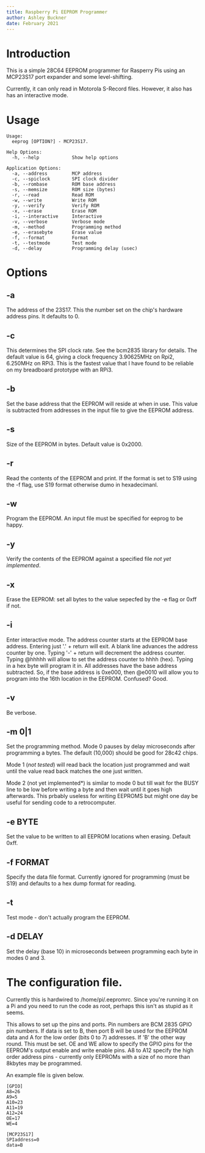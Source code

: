 ```yaml
---
title: Raspberry Pi EEPROM Programmer
author: Ashley Buckner
date: February 2021
---
```


# Introduction
This is a simple 28C64 EEPROM programmer for Rasperry Pis using an MCP23S17
port expander and some level-shifting.

Currently, it can only read in Motorola S-Record files. However, it also has has
an interactive mode.

# Usage

```
Usage:
  eeprog [OPTION?] - MCP23S17.

Help Options:
  -h, --help            Show help options

Application Options:
  -a, --address         MCP address
  -c, --spiclock        SPI clock divider
  -b, --rombase         ROM base address
  -s, --memsize         ROM size (bytes)
  -r, --read            Read ROM
  -w, --write           Write ROM
  -y, --verify          Verify ROM
  -x, --erase           Erase ROM
  -i, --interactive     Interactive
  -v, --verbose         Verbose mode
  -m, --method          Programming method
  -e, --erasebyte       Erase value
  -f, --format          Format
  -t, --testmode        Test mode
  -d, --delay           Programming delay (usec)
```
# Options

## -a	
The address of the 23S17. This the number set on the chip's hardware address pins. It defaults to 0.

## -c 
This determines the SPI clock rate. See the bcm2835 library for details. The default value is
64, giving a clock frequency 3.90625MHz on Rpi2, 6.250MHz on RPi3. This is the fastest value
that I have found to be reliable on my breadboard prototype with an RPi3.

## -b 
Set the base address that the EEPROM will reside at when in use. This value is subtracted from
addresses in the input file to give the EEPROM address.

## -s
Size of the EEPROM in bytes. Default value is 0x2000.

## -r
Read the contents of the EEPROM and print. If the format is set to S19 using the -f flag,
use S19 format otherwise dumo in hexadecimanl.

## -w
Program the EEPROM. An input file must be specified for eeprog to be happy.

## -y
Verify the contents of the EEPROM against a specified file *not yet implemented*.

## -x
Erase the EEPROM: set all bytes to the value sepecfed by the -e flag or 0xff if not.

## -i
Enter interactive mode. The address counter starts at the EEPROM base address.
Entering just '.' + return will exit. A blank line advances the address
counter by one. Typing '-' + return will decrement the address counter. Typing @hhhhh will allow to set the 
address counter to hhhh (hex). Typing in a hex byte will program it in. All addresses have the base address
subtracted. So, if the base address is 0xe000, then @e0010 will allow you to program into the
16th location in the EEPROM. Confused? Good.

## -v
Be verbose.

## -m 0|1
Set the programming method. Mode 0 pauses by delay microseconds after programming a bytes. The
default (10,000) should be good for 28c42 chips.  

Mode 1 (*not tested*) will read back the location just programmed and wait until the value
read back matches the one just written.

Mode 2 (not yet implemented*) is similar to mode 0 but till wait for the BUSY line to be low before
writing a byte and then wait until it goes high afterwards. This prbably useless for writing EEPROMS
but might one day be useful for sending code to a retrocomputer.

## -e BYTE
Set the value to be written to all EEPROM locations when erasing. Default 0xff.

## -f FORMAT
Specify the data file format. Currently ignored for programming (must be S19) and defaults to a
hex dump format for reading.

## -t
Test mode - don't actually program the EEPROM.

## -d DELAY
Set the delay (base 10) in microseconds between programming each byte in modes 0 and 3.

# The configuration file.
Currently this is hardwired to /home/pi/.eepromrc. Since you're running it on a Pi
and you need to run the code as root, perhaps this isn't as stupid as it seems.

This allows to set up the pins and ports. Pin numbers are BCM 2835 GPIO pin numbers. 
If data is set to B, then port B will be used for the EEPROM data and A for the low
order (bits 0 to 7) addresses. If 'B' the other way round. This must be set. OE
and WE allow to specify the GPIO pins for the EEPROM's output enable and write
enable pins. A8 to A12 specify the high order address pins - currently only EEPROMs
with a size of no more than 8kbytes may be programmed.

An example file is given below.  

```
[GPIO]
A8=26
A9=5
A10=23
A11=19
A12=24
OE=17
WE=4

[MCP23S17]
SPIaddress=0
data=B
```
